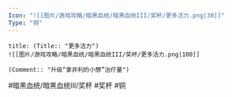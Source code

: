 ```yaml
---
Icon: "![[图片/游戏攻略/暗黑血统/暗黑血统III/奖杯/更多活力.png|30]]"
Type: "铜"
---
```

```ad-common-bronze-trophy
title: (Title:: "更多活力")
![[图片/游戏攻略/暗黑血统/暗黑血统III/奖杯/更多活力.png|100]]

(Comment:: "升级“拿非利的小憩”治疗量")
```

#暗黑血统/暗黑血统III/奖杯 #奖杯 #铜

